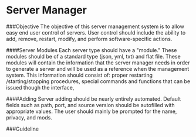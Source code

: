 Server Manager
=============

###Objective
The objective of this server management system is to allow easy end user control of servers.
User control should include the ability to add, remove, restart, modify, and perform software-specific actions.

####Server Modules
Each server type should have a "module." These modules should be of a standard type (json, yml, txt) and flat
file. These modules will contain the information that the server manager needs in order to generate a server
and will be used as a reference when the management system. This information should consist of: proper restarting
/starting/stopping procedures, special commands and functions that can be issued though the interface, 

####Adding
Server adding should be nearly entirely automated. Default fields such as path, port, and source version should 
be autofilled with appropriate values. The user should mainly be prompted for the name, privacy, and mods.

###Guideline
